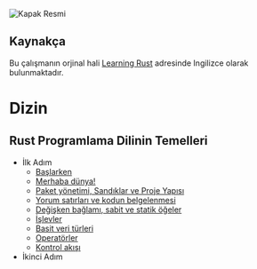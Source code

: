 ![Kapak Resmi](https://github.com/rust-lang-tr/dokuman/blob/master/resimler/Rust-Programlama-Diline-Giris-Dumindu-1.jpg)

## Kaynakça 
Bu çalışmanın orjinal hali [Learning Rust](https://github.com/learning-rust/site) adresinde Ingilizce olarak bulunmaktadır.    


# Dizin
## Rust Programlama Dilinin Temelleri

* İlk Adım
  * [Başlarken](rust-dilinin-temelleri.md)
  * [Merhaba dünya!](merhaba.md)
  * [Paket yönetimi, Sandıklar ve Proje Yapısı](cargo.md)
  * [Yorum satırları ve kodun belgelenmesi](yorum-ve-belge.md)
  * [Değişken bağlamı, sabit ve statik öğeler](baglam-sabit-statik.md)
  * [İşlevler](islev.md)
  * [Basit veri türleri](ilkeller.md)
  * [Operatörler](operatorler.md)
  * [Kontrol akışı](kontrol-akisi.md)
* İkinci Adım

